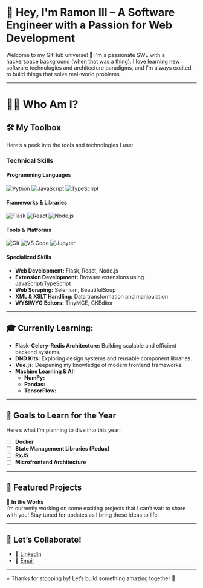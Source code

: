 # 👋 Hey, I'm Ramon III – A Software Engineer with a Passion for Web Development

Welcome to my GitHub universe! 🚀 I'm a passionate SWE with a hackerspace background (when that was a thing). I love learning new software technologies and architecture paradigms, and I’m always excited to build things that solve real-world problems.

---
# 🧑‍💻 Who Am I?

## 🛠️ My Toolbox
Here’s a peek into the tools and technologies I use:

### **Technical Skills**

#### Programming Languages
![Python](https://img.shields.io/badge/Python-3776AB?style=for-the-badge&logo=python&logoColor=white)
![JavaScript](https://img.shields.io/badge/JavaScript-F7DF1E?style=for-the-badge&logo=javascript&logoColor=black)
![TypeScript](https://img.shields.io/badge/TypeScript-3178C6?style=for-the-badge&logo=typescript&logoColor=white)

#### Frameworks & Libraries
![Flask](https://img.shields.io/badge/Flask-000000?style=for-the-badge&logo=flask&logoColor=white)
![React](https://img.shields.io/badge/React-61DAFB?style=for-the-badge&logo=react&logoColor=black)
![Node.js](https://img.shields.io/badge/Node.js-339933?style=for-the-badge&logo=node.js&logoColor=white)

#### **Tools & Platforms**
![Git](https://img.shields.io/badge/Git-F05032?style=for-the-badge&logo=git&logoColor=white)
![VS Code](https://img.shields.io/badge/VS_Code-007ACC?style=for-the-badge&logo=visual-studio-code&logoColor=white)
![Jupyter](https://img.shields.io/badge/Jupyter-DA5B0B?style=for-the-badge&logo=jupyter&logoColor=white)

#### Specialized Skills
- **Web Development:** Flask, React, Node.js  
- **Extension Development:** Browser extensions using JavaScript/TypeScript  
- **Web Scraping:** Selenium, BeautifulSoup  
- **XML & XSLT Handling:** Data transformation and manipulation  
- **WYSIWYG Editors:** TinyMCE, CKEditor  

---
## 🎓 **Currently Learning:**  
  - **Flask-Celery-Redis Architecture:** Building scalable and efficient backend systems.  
  - **DND Kits:** Exploring design systems and reusable component libraries.  
  - **Vue.js:** Deepening my knowledge of modern frontend frameworks.  
  - **Machine Learning & AI:**  
    - **NumPy:**
    - **Pandas:** 
    - **TensorFlow:** 

---
## 🎯 Goals to Learn for the Year
Here’s what I’m planning to dive into this year:

- [ ] **Docker**  
- [ ] **State Management Libraries (Redux)**  
- [ ] **RxJS**  
- [ ] **Microfrontend Architecture**

---
## 🚀 Featured Projects
🚧 **In the Works**  
I’m currently working on some exciting projects that I can’t wait to share with you! Stay tuned for updates as I bring these ideas to life.

---
## 🌟 Let’s Collaborate!

- 💼 [LinkedIn](https://www.linkedin.com/in/rtubleiii/)
- 📧 [Email](mailto:tubleramoniii@gmail.com)
---
⭐️ Thanks for stopping by! Let’s build something amazing together 🚀
